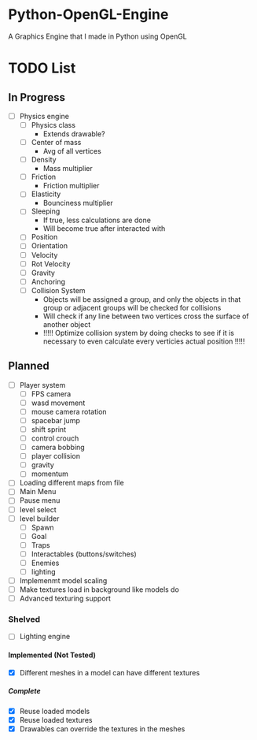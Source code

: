 # Python-OpenGL-Engine
A Graphics Engine that I made in Python using OpenGL

# TODO List
## In Progress
- [ ] Physics engine
	- [ ] Physics class
		- Extends drawable?
	- [ ] Center of mass
		- Avg of all vertices
	- [ ] Density
		- Mass multiplier
	- [ ] Friction
		- Friction multiplier
	- [ ] Elasticity
		- Bounciness multiplier
	- [ ] Sleeping
		- If true, less calculations are done
		- Will become true after interacted with
	- [ ] Position
	- [ ] Orientation
	- [ ] Velocity
	- [ ] Rot Velocity
	- [ ] Gravity
	- [ ] Anchoring
	- [ ] Collision System
		- Objects will be assigned a group, and only the objects in that group or adjacent groups will be checked for collisions
		- Will check if any line between two vertices cross the surface of another object
		- !!!!! Optimize collision system by doing checks to see if it is necessary to even calculate every verticies actual position !!!!!

## Planned
- [ ] Player system
	- [ ] FPS camera
	- [ ] wasd movement
	- [ ] mouse camera rotation
	- [ ] spacebar jump
	- [ ] shift sprint
	- [ ] control crouch
	- [ ] camera bobbing
	- [ ] player collision
	- [ ] gravity
	- [ ] momentum
- [ ] Loading different maps from file
- [ ] Main Menu
- [ ] Pause menu
- [ ] level select
- [ ] level builder
	- [ ] Spawn
	- [ ] Goal
	- [ ] Traps
	- [ ] Interactables (buttons/switches)
	- [ ] Enemies
	- [ ] lighting
- [ ] Implemenmt model scaling
- [ ] Make textures load in background like models do
- [ ] Advanced texturing support

### Shelved
- [ ] Lighting engine

#### Implemented (Not Tested)
- [x] Different meshes in a model can have different textures

##### Complete
- [x] Reuse loaded models
- [x] Reuse loaded textures
- [x] Drawables can override the textures in the meshes
